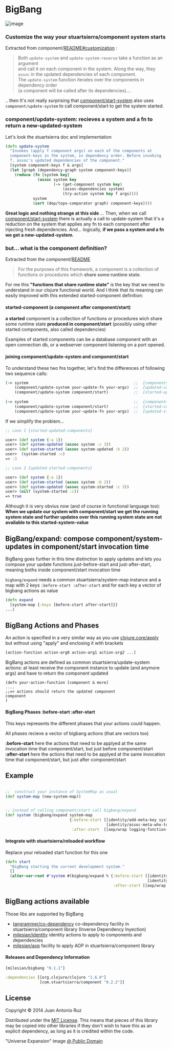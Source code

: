 # BigBang

![image](https://dl.dropboxusercontent.com/u/8688858/bigbang.png)

### Customize the way your stuartsierra/component system starts

Extracted from component/[README#customization](https://github.com/stuartsierra/component/blob/master/README.md#customization) :

> Both ```update-system``` and ```update-system-reverse``` take a function as an argument   
and call it on each component in the system. 
Along the way, they ```assoc``` in the updated dependencies of each component.   
The ```update-system``` function iterates over the components in dependency order   
 (a component will be called after its dependencies)....

.. then It's not really surprising  that  [component/start-system](https://github.com/stuartsierra/component/blob/master/src/com/stuartsierra/component.clj#L151) also uses ```component/update-system``` to call component/start to get the system started.

### component/update-system: recieves a system and a fn to return a new-updated-system
Let's look the stuartsierra doc and implementation
```clojure
(defn update-system
  "Invokes (apply f component args) on each of the components at
  component-keys in the system, in dependency order. Before invoking
  f, assoc's updated dependencies of the component."
  [system component-keys f & args]
  (let [graph (dependency-graph system component-keys)]
    (reduce (fn [system key]
              (assoc system key
                     (-> (get-component system key)
                         (assoc-dependencies system)
                         (try-action system key f args))))
            system
            (sort (dep/topo-comparator graph) component-keys))))

```

**Great logic and nothing strange at this side** ... Then, when we call [component/start-system](https://github.com/stuartsierra/component/blob/master/src/com/stuartsierra/component.clj#L151) there is actually a call to update-system that it's a reduction on the system that applies any fn to each component after injecting fresh dependencies. And... logically, **if we pass a system and a fn we get a new-updated-system**.

### but... what is the component definition?  
Extracted from the component/[README](https://github.com/stuartsierra/component/blob/master/README.md)
> For the purposes of this framework, a component is a collection of functions or procedures which **share some runtime state**.

For me this **"functions that share runtime state"** is the key that we need to understand in our clojure functional world. And I think that its meaning can easily improved with this extended started-component definition:

#### started-component (a component after component/start)
**a started** component is a collection of functions or procedures wich share some runtime state **produced in component/start** (possibly using other started components, also called dependencies) 

Examples of started components can be a database component with an open connection db, or a webserver component listening on a port opened.

#### joining component/update-system and component/start   

To understand these two fns together, let's find the differences of following two sequence calls:

```clojure
(-> system                                              ;;  {components}
    (component/update-system your-update-fn your-args)  ;;  {updated-components}
    (component/update-system component/start)           ;;  {started-updated-components}
    
(-> system                                              ;;  {components}
    (component/update-system component/start)           ;;  {started-components} 
    (component/update-system your-update-fn your-args)  ;;  {updated-started-components}
```

If we simplify the problem...
```clojure
;; case 1 {started-updated-components}

user> (def system {:a 1})
user> (def system-updated (assoc system :c 3))
user> (def system-started (assoc system-updated :b 2))
user>  (system-started :c)
=> :3

;; case 2 {updated-started-components}

user> (def system {:a 1})
user> (def system-started (assoc system :b 2))
user> (def system-updated (assoc system-started :c 3))
user> (nil? (system-started :c))
=> true
```

Although it is very obvius now (and of course in functional language too): **When we update our system with component/start we get the running system state and further updates over this running system state are not available to this started-system-value**

##  BigBang/expand: compose component/system-updates in component/start invocation time
BigBang goes further in this time distinction to apply updates and lets you compose your update functions just-before-start and just-after-start, meaning boths inside component/start invocation time

```bigbang/expand``` needs a common stuartsierra/system-map instance and a map with 2 keys ```:before-start :after-start``` and for each key a vector of bigbang actions as value

```clojure 
(defn expand
  [system-map {:keys [before-start after-start]}]
...)

```
 
##  BigBang Actions and Phases
An action is specified in a very similar way as you use [clojure.core/apply](http://clojuredocs.org/clojure.core/apply) but without using "apply" and enclosing it with brackets 
```clojure
[action-function action-arg0 action-arg1 action-arg2 ...]
```
BigBang actions are defined as common stuartsierra/update-system actions: at least receive the component instance to update (and anymore args) and have to return the component updated
```
(defn your-action-function [component & more]
....
;;=> actions should return the updated component
component
)
```

#### BigBang Phases  :before-start :after-start

This keys represents the different phases that your actions could happen.  

All phases recieve a vector of bigbang actions (that are vectors too)

**:before-start** here the actions that need to be applyed at the same invocation time that component/start, but just before component/start  
**:after-start**  here the actions that need to be applyed at the same invocation time that component/start, but just after component/start 


## Example

```clojure

;;  construct your instance of SystemMap as usual
(def system-map (new-system-map))


;; instead of calling component/start call bigbang/expand 
(def system (bigbang/expand system-map
                            {:before-start [[identity/add-meta-key system-map]
                                            [identity/assoc-meta-who-to-deps]]
                             :after-start  [[aop/wrap logging-function-invocation]]}))
```

#### Integrate with stuartsierra/reloaded workflow

Replace your reloaded start function for this one

```clojure
(defn start
  "BigBang starting the current development system."
  []
  (alter-var-root #'system #(bigbang/expand % {:before-start [[identity/add-meta-key %]
                                                              [identity/assoc-meta-who-to-deps]]
                                               :after-start [[aop/wrap visualisation-invocation]]})))
```

## BigBang actions available 

Those libs are supported by BigBang

* [tangrammer/co-dependency](https://github.com/tangrammer/co-dependency) co-dependency facility in stuartsierra/component library (Inverse Dependency Inyection)
* [milesian/identity](https://github.com/milesian/identity) identity actions to apply to components and dependencies 
* [milesian/aop](https://github.com/milesian/aop) facility to apply AOP in stuartsierra/component library

#### Releases and Dependency Information

```clojure
[milesian/bigbang "0.1.1"]
```

```clojure
:dependencies [[org.clojure/clojure "1.6.0"]
               [com.stuartsierra/component "0.2.2"]]
```


## License

Copyright © 2014 Juan Antonio Ruz 

Distributed under the [MIT License](http://opensource.org/licenses/MIT). This means that pieces of this library may be copied into other libraries if they don't wish to have this as an explicit dependency, as long as it is credited within the code.

"Universe Expansion" image [@ Public Domain](http://commons.wikimedia.org/wiki/File:Universe_expansion2.png)
